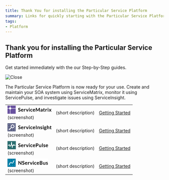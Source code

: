 ```yaml
---
title: Thank You for installing the Particular Service Platform
summary: Links for quickly starting with the Particular Service Platform applications
tags:
- Platform
---
```


<div class="box-container">
<h2><b>Thank you for installing the Particular Service Platform</b></h2>

<p>Get started immediately with the our Step-by-Step guides.</p>
<img title="Close" class="close-box-container" src="https://liveparticularwebstr.blob.core.windows.net/media/Default/images/button_x_30x30.png"></div>

The Particular Service Platform is now ready for your use. Create and maintain your SOA system using ServiceMatrix, monitor it using ServicePulse, and investigate issues using ServiceInsight.
 

| | | | 
|:--- |:--- |:--- |
| ![](images/ServiceMatrixLogo.png) <br/> (screenshot) | (short description)|[Getting Started](http://docs.particular.net/ServiceMatrix/getting-started-with-servicematrix-2.0)|
||||
| ![](images/ServiceInsightLogo.png) <br/> (screenshot) | (short description)|[Getting Started](http://docs.particular.net/ServiceInsight/getting-started-overview)|
||||
| ![](images/ServicePulseLogo.png) <br/> (screenshot) | (short description)|[Getting Started](#)|
||||
| ![](images/NServiceBusLogo.png) <br/> (screenshot) | (short description) | [Getting Started](http://docs.particular.net/NServiceBus/NServiceBus-Step-by-Step-Guide)|


